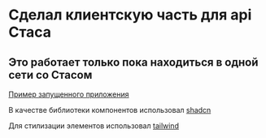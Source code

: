 # Сделал клиентскую часть для api Стаса

## Это работает только пока находиться в одной сети со Стасом

[Пример запущенного приложения](https://superlopata.duckdns.org)

В качестве библиотеки компонентов использовал [shadcn](https://ui.shadcn.com/)

Для стилизации элементов использовал [tailwind](https://tailwindcss.com/)
